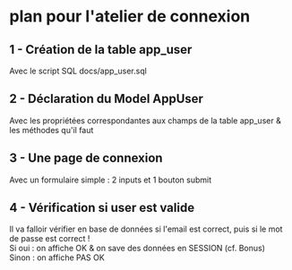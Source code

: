 # plan pour l'atelier de connexion

## 1 - Création de la table app_user

Avec le script SQL docs/app_user.sql

## 2 - Déclaration du Model AppUser

Avec les propriétées correspondantes aux champs de la table app_user & les méthodes qu'il faut

## 3 - Une page de connexion

Avec un formulaire simple : 2 inputs et 1 bouton submit

## 4 - Vérification si user est valide

Il va falloir vérifier en base de données si l'email est correct, puis si le mot de passe est correct !  
Si oui : on affiche OK & on save des données en SESSION (cf. Bonus)  
Sinon : on affiche PAS OK